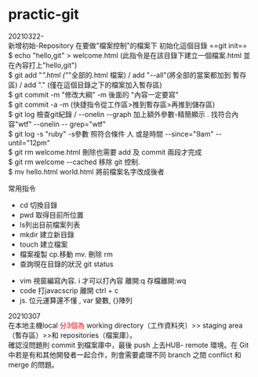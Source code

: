 # practic-git
20210322-</br> 
新增初始-Repository 
在要做"檔案控制"的檔案下 初始化這個目錄 ==git init==</br>
$ echo "hello,git" > welcome.html (此指令是在該目錄下建立一個檔案.html 並在內容打上"hello,git")</br>
$ git add "*".html ("*"全部的.html 檔案) / add "--all"(將全部的當案都加到 暫存區)  / add "." (僅在這個目錄之下的檔案加入暫存區)<br/>
$ git commit -m "修改大綱" -m 後面的 "內容一定要寫" </br>
$ git commit -a -m (快捷指令從工作區>推到暫存區>再推到儲存區)</br>
$ git log 檢查git紀錄 / --onelin --graph  加上額外參數-精簡顯示 . 找符合內容"wtf" --onelin -- grep="wtf" </br>
$ git log -s "ruby" -s參數  照符合條件 人 或是時間 --since="9am" --until="12pm" </br>
$ git rm welcome.html 刪除也需要 add 及 commit  兩段才完成</br>
$ git rm welcome --cached 移除 git 控制.</br> 
$ mv hello.html  world.html 將前檔案名字改成後者

常用指令
+ cd 切換目錄
+ pwd 取得目前所位置
+ ls列出目前檔案列表
+ mkdir 建立新目錄
+ touch 建立檔案
+ 檔案複製 cp.移動 mv. 刪除 rm
+ 查詢現在目錄的狀況 git status

- vim 視窗編寫內容. i 才可以打內容  離開:q   存檔離開:wq
- code 打javacscrip  離開 ctrl + c
- js. 位元運算還不懂 , var 變數, {}陣列

20210307<br/>
在本地主機local  <font color=red>分3個為</font> working directory（工作資料夾）>> staging area（暫存區）>>和 repositories（檔案庫）。</br>
確認沒問題則 commit 到檔案庫中，最後 push 上去HUB- remote 環境。在 Git 中若是有和其他開發者一起合作，則會需要處理不同 branch 之間 conflict 和 merge 的問題。
